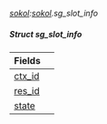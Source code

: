 _[sokol](../../modules/sokol/sokol-module.md):[sokol](../../modules/sokol/sokol-module.md).sg\_slot\_info_
##### Struct sg\_slot\_info

| Fields | |
|:---|:---|
| [ctx\_id](sokol-sg_slot_info-ctx_id.md) |  |
| [res\_id](sokol-sg_slot_info-res_id.md) |  |
| [state](sokol-sg_slot_info-state.md) |  |
